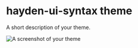 # hayden-ui-syntax theme

A short description of your theme.

![A screenshot of your theme](https://f.cloud.github.com/assets/69169/2289498/4c3cb0ec-a009-11e3-8dbd-077ee11741e5.gif)

